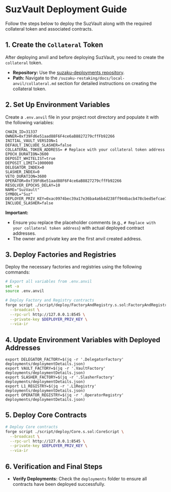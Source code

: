 # SuzVault Deployment Guide

Follow the steps below to deploy the SuzVault along with the required collateral token and associated contracts.

## 1. Create the `Collateral` Token

After deploying anvil and before deploying SuzVault, you need to create the `collateral` token. 

- **Repository:** Use the [suzaku-deployments repository](https://github.com/suzaku-network/suzaku-deployments).
- **Path:** Navigate to the `/suzaku-restaking/docs/local-anvil/collateral.md` section for detailed instructions on creating the collateral token.

## 2. Set Up Environment Variables

Create a `.env.anvil` file in your project root directory and populate it with the following variables:

```env
CHAIN_ID=31337
OWNER=0xf39Fd6e51aad88F6F4ce6aB8827279cffFb92266
INITIAL_VAULT_VERSION=1
DEFAULT_INCLUDE_SLASHER=false
COLLATERAL_TOKEN_ADDRESS= # Replace with your collateral token address 
EPOCH_DURATION=3600
DEPOSIT_WHITELIST=true
DEPOSIT_LIMIT=1000000
DELEGATOR_INDEX=0
SLASHER_INDEX=0
VETO_DURATION=3600
OPERATOR=0xf39Fd6e51aad88F6F4ce6aB8827279cffFb92266
RESOLVER_EPOCHS_DELAY=10
NAME="SuzVault"
SYMBOL="Suz"
DEPLOYER_PRIV_KEY=0xac0974bec39a17e36ba4a6b4d238ff944bacb478cbed5efcae784d7bf4f2ff80
INCLUDE_SLASHER=false
```

**Important:**
- Ensure you replace the placeholder comments (e.g., `# Replace with your collateral token address`) with actual deployed contract addresses.
- The owner and private key are the first anvil created address.

## 3. Deploy Factories and Registries

Deploy the necessary factories and registries using the following commands:

```bash
# Export all variables from .env.anvil
set -a
source .env.anvil

# Deploy Factory and Registry contracts
forge script ./script/deploy/FactoryAndRegistry.s.sol:FactoryAndRegistryScript \
  --broadcast \
  --rpc-url http://127.0.0.1:8545 \
  --private-key $DEPLOYER_PRIV_KEY \
  --via-ir
```

## 4. Update Environment Variables with Deployed Addresses

```env
export DELEGATOR_FACTORY=$(jq -r '.DelegatorFactory' deployments/deploymentDetails.json)
export VAULT_FACTORY=$(jq -r '.VaultFactory' deployments/deploymentDetails.json)
export SLASHER_FACTORY=$(jq -r '.SlasherFactory' deployments/deploymentDetails.json)
export L1_REGISTRY=$(jq -r '.L1Registry' deployments/deploymentDetails.json)
export OPERATOR_REGISTRY=$(jq -r '.OperatorRegistry' deployments/deploymentDetails.json)
```

## 5. Deploy Core Contracts

```bash
# Deploy Core contracts
forge script ./script/deploy/Core.s.sol:CoreScript \
  --broadcast \
  --rpc-url http://127.0.0.1:8545 \
  --private-key $DEPLOYER_PRIV_KEY \
  --via-ir
```

## 6. Verification and Final Steps

- **Verify Deployments:** Check the `deployments` folder to ensure all contracts have been deployed successfully.

